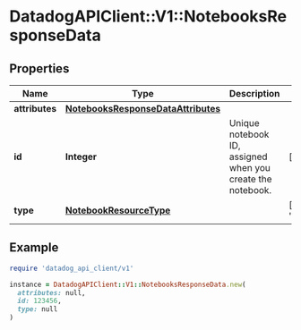 # DatadogAPIClient::V1::NotebooksResponseData

## Properties

| Name | Type | Description | Notes |
| ---- | ---- | ----------- | ----- |
| **attributes** | [**NotebooksResponseDataAttributes**](NotebooksResponseDataAttributes.md) |  |  |
| **id** | **Integer** | Unique notebook ID, assigned when you create the notebook. | [readonly] |
| **type** | [**NotebookResourceType**](NotebookResourceType.md) |  | [default to &#39;notebooks&#39;] |

## Example

```ruby
require 'datadog_api_client/v1'

instance = DatadogAPIClient::V1::NotebooksResponseData.new(
  attributes: null,
  id: 123456,
  type: null
)
```

